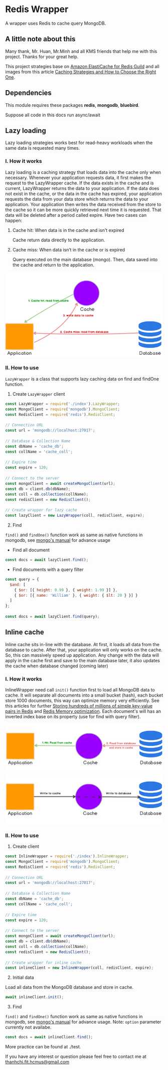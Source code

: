 # Redis Wrapper

A wrapper uses Redis to cache query MongoDB.

## A little note about this

Many thank, Mr. Huan, Mr.Minh and all KMS friends that help me with this project. Thanks for your great help.

This project strategies base on [Amazon ElastiCache for Redis Guild](https://docs.aws.amazon.com/AmazonElastiCache/latest/red-ug/Strategies.html) and all images from this article [Caching Strategies and How to Choose the Right One](https://codeahoy.com/2017/08/11/caching-strategies-and-how-to-choose-the-right-one/).

## Dependencies

This module requires these packages **redis**, **mongodb**, **bluebird**.

Suppose all code in this docs run async/await

## Lazy loading

Lazy loading strategies works best for read-heavy workloads when the same data is requested many times.

### I. How it works

Lazy loading is a caching strategy that loads data into the cache only when necessary. Whenever your application requests data, it first makes the request to the LazyWrapper cache. If the data exists in the cache and is current, LazyWrapper returns the data to your application. If the data does not exist in the cache, or the data in the cache has expired, your application requests the data from your data store which returns the data to your application. Your application then writes the data received from the store to the cache so it can be more quickly retrieved next time it is requested.
That data will be deleted after a period called expire. Have two cases can happen:

1. Cache hit:
   When data is in the cache and isn't expired

   Cache return data directly to the application.

2. Cache miss:
   When data isn’t in the cache or is expired

   Query executed on the main database (mongo). Then, data saved into the cache and return to the application.

![lazy-load image](./images/lazy-load.png)

### II. How to use

`LazyWrapper` is a class that supports lazy caching data on find and findOne function.

1. Create `LazyWrapper` client

```javascript
const LazyWrapper = require('./index').LazyWrapper;
const MongoClient = require('mongodb').MongoClient;
const RedisClient = require('redis').RedisClient;

// Connection URL
const url = 'mongodb://localhost:27017';

// Database & Collection Name
const dbName = 'cache_db';
const collName = 'cache_coll';

// Expire time
const expire = 120;

// Connect to the server
const mongoClient = await createMongoClient(url);
const db = client.db(dbName);
const coll = db.collection(collName);
const redisClient = new RedisClient();

// Create wrapper for lazy cache
const lazyClient = new LazyWrapper(coll, redisClient, expire);
```

2. Find

`find()` and `findOne()` function work as same as native functions in mongodb, see [mongo's manual](https://docs.mongodb.com/manual/reference/method/db.collection.find/)
for advance usage

- Find all document

```javascript
const docs = await lazyClient.find();
```

- Find documents with a query filter

```javascript
const query = {
  $and: [
    { $or: [{ height: 0.99 }, { weight: 1.99 }] },
    { $or: [{ name: 'William' }, { weight: { $lt: 20 } }] }
  ]
};

const docs = await lazyClient.find(query);
```

## Inline cache

Inline cache sits in-line with the database. At first, it loads all data from the database to cache. After that, your application will only works on the cache. So, this can massively speed up application. Any change with the data will apply in the cache first and save to the main database later, it also updates the cache when database changed (coming later)

### I. How it works

InlineWrapper need call `init()` function first to load all MongoDB data to cache. It will separate all documents into a small bucket (hash), each bucket store 1000 documents, this way can optimize memory very efficiently. See this articles for further [Storing hundreds of millions of simple key-value pairs in Redis](https://instagram-engineering.com/storing-hundreds-of-millions-of-simple-key-value-pairs-in-redis-1091ae80f74c) and [Redis Memory optimization](https://redis.io/topics/memory-optimization). Each document's will has an inverted index base on its property (use for find with query filter).

![Read](./images/inline-read.png)
![Write](./images/inline-write.png)

### II. How to use

1. Create client

```javascript
const InlineWrapper = require('./index').InlineWrapper;
const MongoClient = require('mongodb').MongoClient;
const RedisClient = require('redis').RedisClient;

// Connection URL
const url = 'mongodb://localhost:27017';

// Database & Collection Name
const dbName = 'cache_db';
const collName = 'cache_coll';

// Expire time
const expire = 120;

// Connect to the server
const mongoClient = await createMongoClient(url);
const db = client.db(dbName);
const coll = db.collection(collName);
const redisClient = new RedisClient();

// Create wrapper for inline cache
const inlineClient = new InlineWrapper(coll, redisClient, expire);
```

2. Initial data

Load all data from the MongoDB database and store in cache.

```javascript
await inlineClient.init();
```

3. Find

`find()` and `findOne()` function work as same as native functions in mongodb, see [mongo's manual](https://docs.mongodb.com/manual/reference/method/db.collection.find/)
for advance usage. Note: `option` parameter currently not availabe.

```javascript
const docs = await inlineClient.find();
```

More practice can be found at ./test.

If you have any interest or question please feel free to contact me at thanhchi.fit.hcmus@gmail.com
